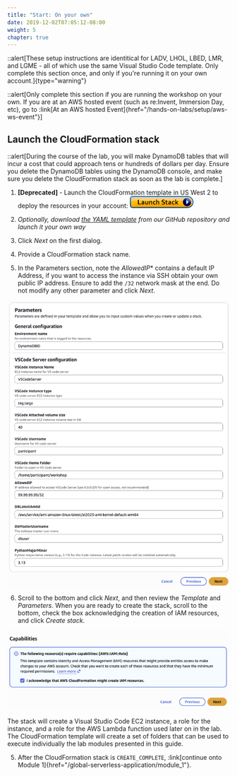 ```yaml
---
title: "Start: On your own"
date: 2019-12-02T07:05:12-08:00
weight: 5
chapter: true
---
```


::alert[These setup instructions are identitical for LADV, LHOL, LBED, LMR, and LGME - all of which use the same Visual Studio Code template. Only complete this section once, and only if you're running it on your own account.]{type="warning"}

::alert[Only complete this section if you are running the workshop on your own. If you are at an AWS hosted event (such as re\:Invent, Immersion Day, etc), go to :link[At an AWS hosted Event]{href="/hands-on-labs/setup/aws-ws-event"}]

## Launch the CloudFormation stack
::alert[During the course of the lab, you will make DynamoDB tables that will incur a cost that could approach tens or hundreds of dollars per day. Ensure you delete the DynamoDB tables using the DynamoDB console, and make sure you delete the CloudFormation stack as soon as the lab is complete.]

1. **[Deprecated]** - Launch the CloudFormation template in US West 2 to deploy the resources in your account: [![CloudFormation](/static/images/cloudformation-launch-stack.png)](https://console.aws.amazon.com/cloudformation/home?region=us-west-2#/stacks/new?stackName=DynamoDBID&templateURL=:param{key="design_patterns_s3_lab_yaml"})  

1. *Optionally, download [the YAML template](https://github.com/aws-samples/aws-dynamodb-examples/blob/master/workshops/modernizer/modernizer-db.yaml) from our GitHub repository and launch it your own way*

1. Click *Next* on the first dialog.

1. Provide a CloudFormation stack name.

1. In the Parameters section, note the *AllowedIP** contains a default IP Address, if you want to access the instance via SSH obtain your own public IP address. Ensure to add the `/32` network mask at the end. Do not modify any other parameter and click *Next*.

![CloudFormation parameters](/static/images/common/on-your-own-cf-01.png)

6. Scroll to the bottom and click *Next*, and then review the *Template* and *Parameters*. When you are ready to create the stack, scroll to the bottom, check the box acknowledging the creation of IAM resources, and click *Create stack*.

![CloudFormation parameters](/static/images/common/on-your-own-cf-02.png)
  
  The stack will create a Visual Studio Code EC2 instance, a role for the instance, and a role for the AWS Lambda function used later on in the lab. The CloudFormation template will create a set of folders that can be used to execute individually the lab modules presented in this guide. 

5. After the CloudFormation stack is `CREATE_COMPLETE`, :link[continue onto Module 1]{href="/global-serverless-application/module_1"}.  
